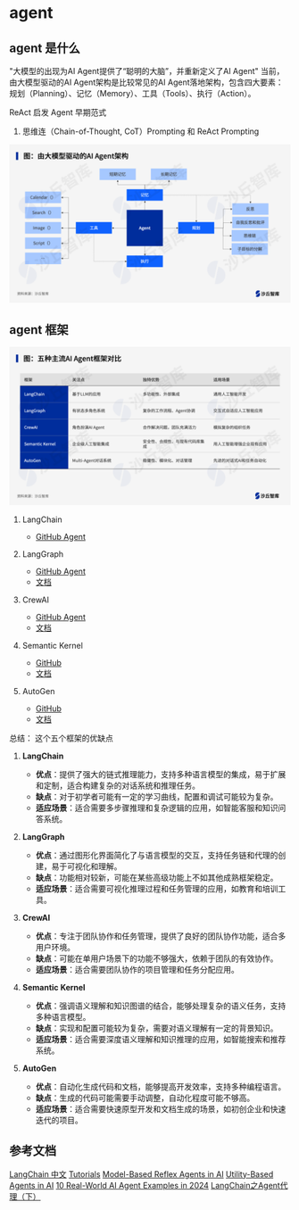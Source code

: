 # agent

## agent 是什么

"大模型的出现为AI Agent提供了“聪明的大脑”，并重新定义了AI Agent" 当前，由大模型驱动的AI Agent架构是比较常见的AI Agent落地架构，包含四大要素：规划（Planning）、记忆（Memory）、工具（Tools）、执行（Action）。


ReAct 启发 Agent 早期范式

1. 思维连（Chain-of-Thought, CoT）Prompting 和 ReAct Prompting


![alt text](./image/agent.png)

## agent 框架

![alt text](./image/agent_framework.png)

1. LangChain
   - [GitHub Agent](https://github.com/langchain-ai/langchain/tree/master/libs/langchain/langchain/agents)

2. LangGraph
   - [GitHub Agent](https://github.com/langchain-ai/langgraph)
   - [文档](https://langchain-ai.github.io/langgraph/)

3. CrewAI
   - [GitHub Agent](https://github.com/crewAIInc/crewAI)
   - [文档](https://docs.crewai.com/)

4. Semantic Kernel
   - [GitHub](https://github.com/microsoft/semantic-kernel)
   - [文档](https://learn.microsoft.com/en-us/semantic-kernel/)

5. AutoGen
   - [GitHub](https://github.com/microsoft/autogen)
   - [文档](https://microsoft.github.io/autogen/docs/Getting-Started/)


总结： 这个五个框架的优缺点

1. **LangChain**
   - **优点**：提供了强大的链式推理能力，支持多种语言模型的集成，易于扩展和定制，适合构建复杂的对话系统和推理任务。
   - **缺点**：对于初学者可能有一定的学习曲线，配置和调试可能较为复杂。
   - **适应场景**：适合需要多步骤推理和复杂逻辑的应用，如智能客服和知识问答系统。

2. **LangGraph**
   - **优点**：通过图形化界面简化了与语言模型的交互，支持任务链和代理的创建，易于可视化和理解。
   - **缺点**：功能相对较新，可能在某些高级功能上不如其他成熟框架稳定。
   - **适应场景**：适合需要可视化推理过程和任务管理的应用，如教育和培训工具。

3. **CrewAI**
   - **优点**：专注于团队协作和任务管理，提供了良好的团队协作功能，适合多用户环境。
   - **缺点**：可能在单用户场景下的功能不够强大，依赖于团队的有效协作。
   - **适应场景**：适合需要团队协作的项目管理和任务分配应用。

4. **Semantic Kernel**
   - **优点**：强调语义理解和知识图谱的结合，能够处理复杂的语义任务，支持多种语言模型。
   - **缺点**：实现和配置可能较为复杂，需要对语义理解有一定的背景知识。
   - **适应场景**：适合需要深度语义理解和知识推理的应用，如智能搜索和推荐系统。

5. **AutoGen**
   - **优点**：自动化生成代码和文档，能够提高开发效率，支持多种编程语言。
   - **缺点**：生成的代码可能需要手动调整，自动化程度可能不够高。
   - **适应场景**：适合需要快速原型开发和文档生成的场景，如初创企业和快速迭代的项目。

## 参考文档

[LangChain 中文](http://python.langchain.com.cn/)
[Tutorials](https://langchain-ai.github.io/langgraph/tutorials/#reflection-critique)
[Model-Based Reflex Agents in AI](https://www.geeksforgeeks.org/model-based-reflex-agents-in-ai/#modelbased-reflex-agents-in-ai)
[Utility-Based Agents in AI](https://www.geeksforgeeks.org/utility-based-agents-in-ai/)
[10 Real-World AI Agent Examples in 2024](https://chatbase.co/blog/ai-agent-examples)
[LangChain之Agent代理（下）](https://juejin.cn/post/7383894869398356006)
